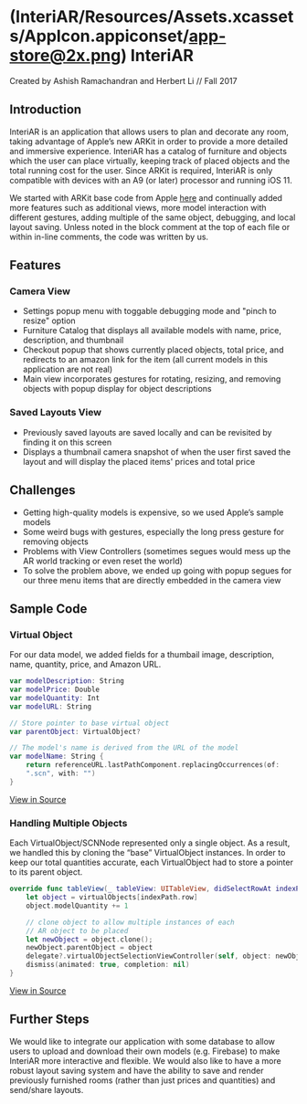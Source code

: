# (InteriAR/Resources/Assets.xcassets/AppIcon.appiconset/app-store@2x.png) InteriAR

Created by Ashish Ramachandran and Herbert Li // Fall 2017

## Introduction

InteriAR is an application that allows users to plan and decorate any room, taking advantage of Apple’s new ARKit in order to provide a more detailed and immersive experience. InteriAR has a catalog of furniture and objects which the user can place virtually, keeping track of placed objects and the total running cost for the user. Since ARKit is required, InteriAR is only compatible with devices with an A9 (or later) processor and running iOS 11.

We started with ARKit base code from Apple [here][0] and continually added more features such as additional views, more model interaction with different gestures, adding multiple of the same object, debugging, and local layout saving. Unless noted in the block comment at the top of each file or within in-line comments, the code was written by us.

[0]:https://developer.apple.com/documentation/arkit/handling_3d_interaction_and_ui_controls_in_augmented_reality

## Features

### Camera View
- Settings popup menu with toggable debugging mode and "pinch to resize" option
- Furniture Catalog that displays all available models with name, price, description, and thumbnail
- Checkout popup that shows currently placed objects, total price, and redirects to an amazon link for the item (all current models in this application are not real)
- Main view incorporates gestures for rotating, resizing, and removing objects with popup display for object descriptions

### Saved Layouts View
- Previously saved layouts are saved locally and can be revisited by finding it on this screen
- Displays a thumbnail camera snapshot of when the user first saved the layout and will display the placed items' prices and total price

## Challenges
- Getting high-quality models is expensive, so we used Apple’s sample models
- Some weird bugs with gestures, especially the long press gesture for removing objects
- Problems with View Controllers (sometimes segues would mess up the AR world tracking or even reset the world)
- To solve the problem above, we ended up going with popup segues for our three menu items that are directly embedded in the camera view

## Sample Code

### Virtual Object

For our data model, we added fields for a thumbail image, description, name, quantity, price, and Amazon URL.

``` swift
var modelDescription: String
var modelPrice: Double
var modelQuantity: Int
var modelURL: String

// Store pointer to base virtual object
var parentObject: VirtualObject?

// The model's name is derived from the URL of the model
var modelName: String {
    return referenceURL.lastPathComponent.replacingOccurrences(of:
    ".scn", with: "")
}
```
[View in Source](x-source-tag://VirtualObject)

### Handling Multiple Objects

Each VirtualObject/SCNNode represented only a single object. As a result, we handled this by cloning the “base” VirtualObject instances. In order to keep our total quantities accurate, each VirtualObject had to store a pointer to its parent object.

``` swift
override func tableView(_ tableView: UITableView, didSelectRowAt indexPath: IndexPath) {
    let object = virtualObjects[indexPath.row]
    object.modelQuantity += 1

    // clone object to allow multiple instances of each
    // AR object to be placed
    let newObject = object.clone();
    newObject.parentObject = object
    delegate?.virtualObjectSelectionViewController(self, object: newObject)
    dismiss(animated: true, completion: nil)
}
```
[View in Source](x-source-tag://ObjectSelection)


## Further Steps

We would like to integrate our application with some database to allow users to upload and download their own models (e.g. Firebase) to make InteriAR more interactive and flexible. We would also like to have a more robust layout saving system and have the ability to save and render previously furnished rooms (rather than just prices and quantities) and send/share layouts.

